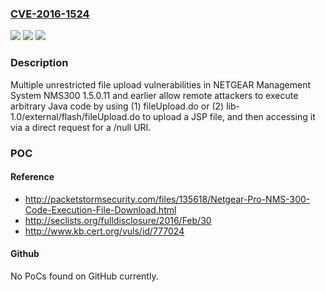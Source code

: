 ### [CVE-2016-1524](https://cve.mitre.org/cgi-bin/cvename.cgi?name=CVE-2016-1524)
![](https://img.shields.io/static/v1?label=Product&message=n%2Fa&color=blue)
![](https://img.shields.io/static/v1?label=Version&message=n%2Fa&color=blue)
![](https://img.shields.io/static/v1?label=Vulnerability&message=n%2Fa&color=brighgreen)

### Description

Multiple unrestricted file upload vulnerabilities in NETGEAR Management System NMS300 1.5.0.11 and earlier allow remote attackers to execute arbitrary Java code by using (1) fileUpload.do or (2) lib-1.0/external/flash/fileUpload.do to upload a JSP file, and then accessing it via a direct request for a /null URI.

### POC

#### Reference
- http://packetstormsecurity.com/files/135618/Netgear-Pro-NMS-300-Code-Execution-File-Download.html
- http://seclists.org/fulldisclosure/2016/Feb/30
- http://www.kb.cert.org/vuls/id/777024

#### Github
No PoCs found on GitHub currently.

